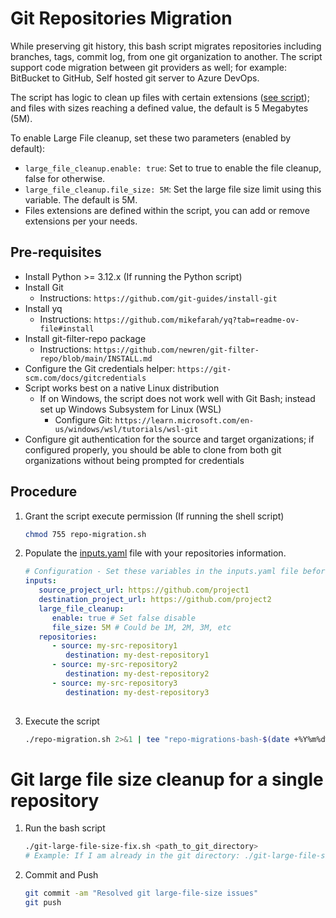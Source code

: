 # Git Repositories Migration

While preserving git history, this bash script migrates repositories including branches, tags, commit log, from one git organization to another. The script support code migration between git providers as well; for example: BitBucket to GitHub, Self hosted git server to Azure DevOps.

The script has logic to clean up files with certain extensions ([see script](./repo-migration.sh)); and files with sizes reaching a defined value, the default is 5 Megabytes (5M).

To enable Large File cleanup, set these two parameters (enabled by default):

- `large_file_cleanup.enable: true`: Set to true to enable the file cleanup, false for otherwise.
- `large_file_cleanup.file_size: 5M`: Set the large file size limit using this variable. The default is 5M.
- Files extensions are defined within the script, you can add or remove extensions per your needs.

## Pre-requisites

- Install Python >= 3.12.x (If running the Python script)
- Install Git
   - Instructions: `https://github.com/git-guides/install-git`
- Install yq
  - Instructions: `https://github.com/mikefarah/yq?tab=readme-ov-file#install`
- Install git-filter-repo package
   - Instructions: `https://github.com/newren/git-filter-repo/blob/main/INSTALL.md`
- Configure the Git credentials helper: `https://git-scm.com/docs/gitcredentials`
- Script works best on a native Linux distribution
   - If on Windows, the script does not work well with Git Bash; instead set up Windows Subsystem for Linux (WSL)
      - Configure Git: `https://learn.microsoft.com/en-us/windows/wsl/tutorials/wsl-git`
- Configure git authentication for the source and target organizations; if configured properly, you should be able to clone from both git organizations without being prompted for credentials

## Procedure

1. Grant the script execute permission (If running the shell script)
   ```sh
   chmod 755 repo-migration.sh
   ```

2. Populate the [inputs.yaml](./inputs.yaml) file with your repositories information.
   
   ```yaml
   # Configuration - Set these variables in the inputs.yaml file before running the script
   inputs:
      source_project_url: https://github.com/project1
      destination_project_url: https://github.com/project2
      large_file_cleanup:
         enable: true # Set false disable
         file_size: 5M # Could be 1M, 2M, 3M, etc
      repositories:
         - source: my-src-repository1
            destination: my-dest-repository1
         - source: my-src-repository2
            destination: my-dest-repository2
         - source: my-src-repository3
            destination: my-dest-repository3
      
   ```

3. Execute the script

   ```sh
   ./repo-migration.sh 2>&1 | tee "repo-migrations-bash-$(date +%Y%m%d%H%M).log"
   ```

# Git large file size cleanup for a single repository

1. Run the bash script
   
   ```sh
   ./git-large-file-size-fix.sh <path_to_git_directory>
   # Example: If I am already in the git directory: ./git-large-file-size-fix.sh .
   ```

2. Commit and Push

   ```sh
   git commit -am "Resolved git large-file-size issues"
   git push
   ```

